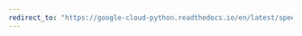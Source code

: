 ```yaml
---
redirect_to: "https://google-cloud-python.readthedocs.io/en/latest/speech/gapic/v1p1beta1/api.html"
---
```

